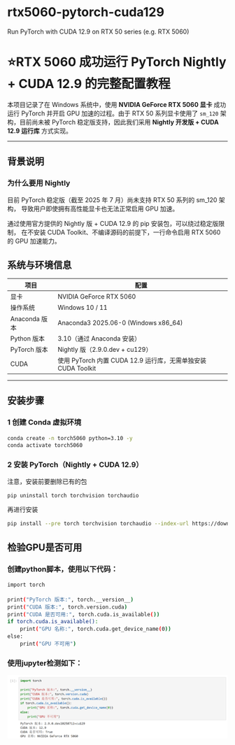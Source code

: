 # rtx5060-pytorch-cuda129
Run PyTorch with CUDA 12.9 on RTX 50 series (e.g. RTX 5060)
#  ⭐RTX 5060 成功运行 PyTorch Nightly + CUDA 12.9 的完整配置教程

本项目记录了在 Windows 系统中，使用 **NVIDIA GeForce RTX 5060 显卡** 成功运行 PyTorch 并开启 GPU 加速的过程。由于 RTX 50 系列显卡使用了 `sm_120` 架构，目前尚未被 PyTorch 稳定版支持，因此我们采用 **Nightly 开发版 + CUDA 12.9 运行库** 方式实现。

---

## 背景说明
### 为什么要用 Nightly
目前 PyTorch 稳定版（截至 2025 年 7 月）尚未支持 RTX 50 系列的 sm_120 架构，
导致用户即使拥有高性能显卡也无法正常启用 GPU 加速。

通过使用官方提供的 Nightly 版 + CUDA 12.9 的 pip 安装包，可以绕过稳定版限制，
在不安装 CUDA Toolkit、不编译源码的前提下，一行命令启用 RTX 5060 的 GPU 加速能力。



## 系统与环境信息


| 项目         | 配置                                  |
|--------------|---------------------------------------|
| 显卡         | NVIDIA GeForce RTX 5060               |
| 操作系统     | Windows 10 / 11                       |
| Anaconda 版本| Anaconda3 2025.06-0 (Windows x86_64)  |
| Python 版本  | 3.10（通过 Anaconda 安装）           |
| PyTorch 版本 | Nightly 版（2.9.0.dev + cu129）       |
| CUDA         | 使用 PyTorch 内置 CUDA 12.9 运行库，无需单独安装 CUDA Toolkit |

---

## 安装步骤

### 1️ 创建 Conda 虚拟环境

```bash
conda create -n torch5060 python=3.10 -y
conda activate torch5060
```

### 2 安装 PyTorch（Nightly + CUDA 12.9）
注意，安装前要删除已有的包
```bash
pip uninstall torch torchvision torchaudio
```
再进行安装
```bash
pip install --pre torch torchvision torchaudio --index-url https://download.pytorch.org/whl/nightly/cu129
```

## 检验GPU是否可用

### 创建python脚本，使用以下代码：

```bash
import torch

print("PyTorch 版本:", torch.__version__)
print("CUDA 版本:", torch.version.cuda)
print("CUDA 是否可用:", torch.cuda.is_available())
if torch.cuda.is_available():
    print("GPU 名称:", torch.cuda.get_device_name(0))
else:
    print("GPU 不可用")
```

### 使用jupyter检测如下：

![jupyter检测截图](https://github.com/Scarfy-sysu/rtx5060-pytorch-cuda129/blob/main/5060jupyter.png?raw=true)
